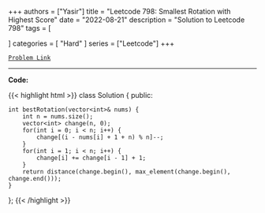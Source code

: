 
+++
authors = ["Yasir"]
title = "Leetcode 798: Smallest Rotation with Highest Score"
date = "2022-08-21"
description = "Solution to Leetcode 798"
tags = [
    
]
categories = [
    "Hard"
]
series = ["Leetcode"]
+++



[`Problem Link`](https://leetcode.com/problems/smallest-rotation-with-highest-score/description/)

---

**Code:**

{{< highlight html >}}
class Solution {
public:

    int bestRotation(vector<int>& nums) {
        int n = nums.size();
        vector<int> change(n, 0);
        for(int i = 0; i < n; i++) {
            change[(i - nums[i] + 1 + n) % n]--;
        }
        for(int i = 1; i < n; i++) {
            change[i] += change[i - 1] + 1;
        }
        return distance(change.begin(), max_element(change.begin(), change.end()));
    }
};
{{< /highlight >}}

